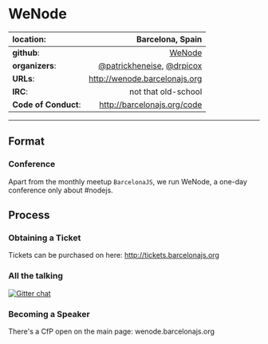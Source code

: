 # WeNode

| **location**:         | Barcelona, Spain                       |
|:----------------------|---------------------------------------:|
| **github**:           | [WeNode](https://github.com/barcelona-js/wenode.git) |
| **organizers**:       | [@patrickheneise](https://twitter.com/patrickheneise), [@drpicox](https://twitter.com/drpicox)|
| **URLs**:             | http://wenode.barcelonajs.org
| **IRC**:              | not that old-school                                    |
| **Code of Conduct**:  | http://barcelonajs.org/code          |

---------------------------

## Format

### Conference

Apart from the monthly meetup `BarcelonaJS`, we run WeNode, a one-day conference only about #nodejs.


## Process

### Obtaining a Ticket

Tickets can be purchased on here: http://tickets.barcelonajs.org

### All the talking

[![Gitter chat](https://badges.gitter.im/barcelona-js/group.png)](https://gitter.im/barcelona-js)

### Becoming a Speaker

There's a CfP open on the main page: wenode.barcelonajs.org
